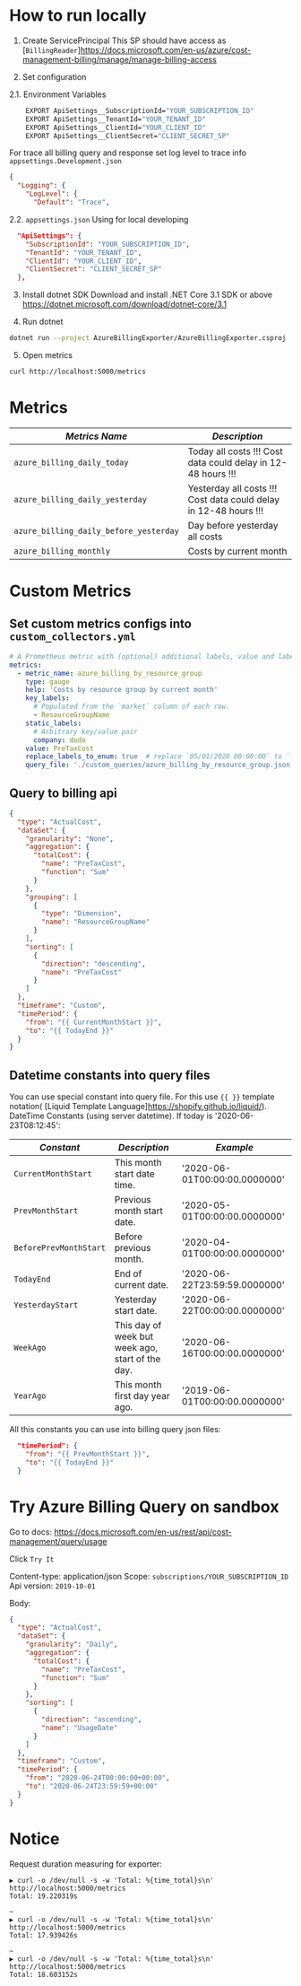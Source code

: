 # How to run locally

1. Create ServicePrincipal
This SP should have access as [`BillingReader`]<https://docs.microsoft.com/en-us/azure/cost-management-billing/manage/manage-billing-access>

2. Set configuration

2.1. Environment Variables

```bash
    EXPORT ApiSettings__SubscriptionId="YOUR_SUBSCRIPTION_ID"
    EXPORT ApiSettings__TenantId="YOUR_TENANT_ID"
    EXPORT ApiSettings__ClientId="YOUR_CLIENT_ID"
    EXPORT ApiSettings__ClientSecret="CLIENT_SECRET_SP"
```

For trace all billing query and response set log level to trace info `appsettings.Development.json`

```json
{
  "Logging": {
    "LogLevel": {
      "Default": "Trace",   
```

2.2. `appsettings.json`
Using for local developing

```json
  "ApiSettings": {
    "SubscriptionId": "YOUR_SUBSCRIPTION_ID", 
    "TenantId": "YOUR_TENANT_ID", 
    "ClientId": "YOUR_CLIENT_ID", 
    "ClientSecret": "CLIENT_SECRET_SP"
  },
```

3. Install dotnet SDK
Download and install .NET Core 3.1 SDK or above 
<https://dotnet.microsoft.com/download/dotnet-core/3.1>


4. Run dotnet

```bash
dotnet run --project AzureBillingExporter/AzureBillingExporter.csproj
```

5. Open metrics

```bash
curl http://localhost:5000/metrics
```

# Metrics

| *Metrics Name*  | *Description* |
|---|---|
| `azure_billing_daily_today`  | Today all costs !!! Cost data could delay in 12-48 hours !!! |
| `azure_billing_daily_yesterday`  | Yesterday all costs !!! Cost data could delay in 12-48 hours !!! |
| `azure_billing_daily_before_yesterday`  | Day before yesterday all costs |
| `azure_billing_monthly`  | Costs by current month |

# Custom Metrics

## Set custom metrics configs into `custom_collectors.yml`

```yaml
# A Prometheus metric with (optional) additional labels, value and labels populated from one query.
metrics:
  - metric_name: azure_billing_by_resource_group
    type: gauge
    help: 'Costs by resource group by current month'
    key_labels:
      # Populated from the `market` column of each row.
      - ResourceGroupName
    static_labels:
      # Arbitrary key/value pair
      company: dodo
    value: PreTaxCost
    replace_labels_to_enum: true  # replace `05/01/2020 00:00:00` to `last_month`, `UsageDate="20200624"` to `yesterday`. Default false
    query_file: './custom_queries/azure_billing_by_resource_group.json'
```

## Query to billing api

```json
{
  "type": "ActualCost",
  "dataSet": {
    "granularity": "None",
    "aggregation": {
      "totalCost": {
        "name": "PreTaxCost",
        "function": "Sum"
      }
    },
    "grouping": [
      {
        "type": "Dimension",
        "name": "ResourceGroupName"
      }
    ],
    "sorting": [
      {
        "direction": "descending",
        "name": "PreTaxCost"
      }
    ]
  },
  "timeframe": "Custom",
  "timePeriod": {
    "from": "{{ CurrentMonthStart }}",
    "to": "{{ TodayEnd }}"
  }
}
```

## Datetime constants into query files

You can use special constant into query file. For this use `{{ }}` template notation( [Liquid Template Language]<https://shopify.github.io/liquid/>). 
DateTime Constants (using server datetime). If today is '2020-06-23T08:12:45':

| *Constant*  | *Description* |  *Example* |
|---|---|---|
| `CurrentMonthStart` |  This month start date time. | '2020-06-01T00:00:00.0000000' |
| `PrevMonthStart` |  Previous month start date. | '2020-05-01T00:00:00.0000000' |
| `BeforePrevMonthStart` |  Before previous month. | '2020-04-01T00:00:00.0000000' |
| `TodayEnd` |  End of current date. | '2020-06-22T23:59:59.0000000' |
| `YesterdayStart` | Yesterday start date. | '2020-06-22T00:00:00.0000000' |
| `WeekAgo` |  This day of week but week ago, start of the day. | '2020-06-16T00:00:00.0000000' |
| `YearAgo` |  This month first day year ago. | '2019-06-01T00:00:00.0000000' |

All this constants you can use into billing query json files:
```json
  "timePeriod": {
    "from": "{{ PrevMonthStart }}",
    "to": "{{ TodayEnd }}"
  }
```



# Try Azure Billing Query on sandbox

Go to docs:
<https://docs.microsoft.com/en-us/rest/api/cost-management/query/usage>

Click `Try It`

Content-type: application/json
Scope: `subscriptions/YOUR_SUBSCRIPTION_ID`
Api version: `2019-10-01`

Body:

```json
{
  "type": "ActualCost",
  "dataSet": {
    "granularity": "Daily",
    "aggregation": {
      "totalCost": {
        "name": "PreTaxCost",
        "function": "Sum"
      }
    },
    "sorting": [
      {
        "direction": "ascending",
        "name": "UsageDate"
      }
    ]
  },
  "timeframe": "Custom",
  "timePeriod": {
    "from": "2020-06-24T00:00:00+00:00",
    "to": "2020-06-24T23:59:59+00:00"
  }
}
```


# Notice

Request duration measuring for exporter:
```
▶ curl -o /dev/null -s -w 'Total: %{time_total}s\n' http://localhost:5000/metrics
Total: 19.220319s

~
▶ curl -o /dev/null -s -w 'Total: %{time_total}s\n' http://localhost:5000/metrics
Total: 17.939426s

~
▶ curl -o /dev/null -s -w 'Total: %{time_total}s\n' http://localhost:5000/metrics
Total: 18.603152s
```